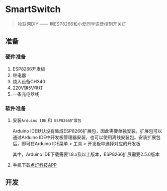# SmartSwitch
> 物联网DIY —— 用ESP8266和小爱同学语音控制开关灯

## 准备

### 硬件准备

1. ESP8266开发板
2. 继电器
3. 烧入设备CH340
4. 220V转5V电灯
5. 一条充电器线

### 软件准备

1. 安装`Arduino IDE` 和` ESP8266扩展包`

   Arduino IDE默认没有集成ESP8266扩展包，因此需要单独安装。扩展包可以通过Arduino IDE中开发板管理器安装，也可以使用离线安装包。安装扩展包后，即可在Arduino IDE菜单 > 工具 > 开发板中选择对应的开发板

   其中，Arduino IDE下载需要1.8.x及以上版本，ESP8266扩展需要2.5.0版本

2. 手机下载[点灯科技APP](diandeng.tech/home) 

## 开发



